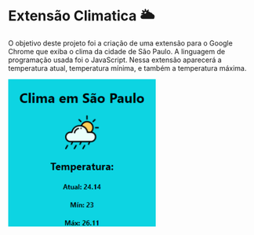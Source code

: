 # Extensão Climatica 🌥

O objetivo deste projeto foi a criação de uma extensão para o Google Chrome que exiba o clima da cidade de São Paulo. A linguagem de programação usada foi o JavaScript. Nessa extensão aparecerá a temperatura atual, temperatura mínima, e também a temperatura máxima. 

<img src="/print.PNG" height="300px"/>


